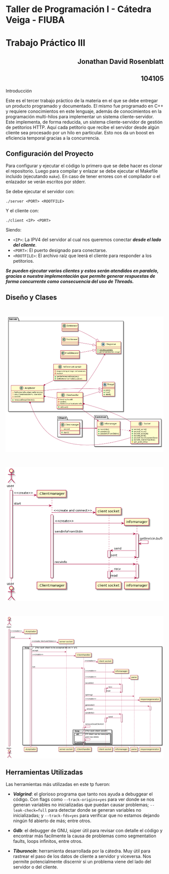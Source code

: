 # Taller de Programación I - Cátedra Veiga - FIUBA
# Trabajo Práctico III 

<h2 align="right">Jonathan David Rosenblatt</h2>
<h2 align="right">104105</h2>

Introducción

Este es el tercer trabajo práctico de la materia en el que se debe entregar un producto programado y documentado. El mismo fue programado en C++ y requiere conocimientos en este lenguaje, además de conocimientos en la programación multi-hilos para implementar un sistema cliente-servidor. Este implementa, de forma reducida, un sistema cliente-servidor de gestión de petitorios HTTP. Aquí cada petitorio que recibe el servidor desde algún cliente sea procesado por un hilo en particular. Esto nos da un boost en eficiencia temporal gracias a la concurrencia.

## Configuración del Proyecto

Para configurar y ejecutar el código lo primero que se debe hacer es clonar el repositorio. Luego para compilar y enlazar se debe ejecutar el Makefile incluido (ejecutando ```make```). En caso de tener errores con el compilador o el enlazador se verán escritos por stderr.

Se debe ejecutar el servidor con:  

```
./server <PORT> <ROOTFILE>
```

Y el cliente con:

```
./client <IP> <PORT>
```

Siendo:

- ```<IP>```: La IPV4 del servidor al cual nos queremos conectar ***desde el lado del cliente***.
- ```<PORT>```: El puerto designado para conectarse.
- ```<ROOTFILE>```: El archivo raíz que leerá el cliente para responder a los petitorios.

***Se pueden ejecutar varios clientes y estos serán atendidos en paralelo, gracias a nuestra implementación que permite generar respuestas de forma concurrente como consecuencia del uso de Threads.***

## Diseño y Clases

<br><p align="center"><img src="img/classdiag.png"/></p> 

<br><p align="center"><img src="img/seqdiagclient.png"/></p> 

<br><p align="center"><img src="img/seqdiagserver.png"/></p> 

## Herramientas Utilizadas

Las herramientas más utilizadas en este tp fueron:

- ***Valgrind***: el glorioso programa que tanto nos ayuda a debuggear el código. Con flags como ```--track-origins=yes``` para ver donde se nos generan variables no inicializadas que puedan causar problemas; ```--leak-check=full``` para detectar donde se generan variables no inicializadas; y ```--track-fds=yes``` para verificar que no estamos dejando ningún fd abierto de más; entre otros.

- ***Gdb***: el debugger de GNU, súper útil para revisar con detalle el código y encontrar más facilmente la causa de problemas como segmentation faults, loops infinitos, entre otros.

- ***Tiburoncín***: herramienta desarrollada por la cátedra. Muy útil para rastrear el paso de los datos de cliente a servidor y viceversa. Nos permite potencialmente discernir si un problema viene del lado del servidor o del cliente.
